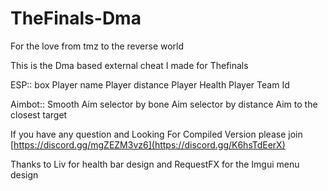 # TheFinals-Dma
For the love from tmz to the reverse world


This is the Dma based external cheat I made for Thefinals

ESP::
box 
Player name
Player distance
Player Health
Player Team Id

Aimbot::
Smooth
Aim selector by bone 
Aim selector by distance
Aim to the closest target


If you have any question and Looking For Compiled Version please join [https://discord.gg/mgZEZM3vz6](https://discord.gg/K6hsTdEerX)

Thanks to Liv for health bar design and RequestFX for the Imgui menu design

